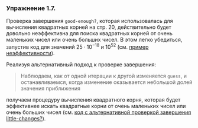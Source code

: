 ### Упражнение 1.7.
Проверка завершения $\texttt{good-enough?}$, которая использовалась для вычисления квадратных корней на стр. 20, действительно будет довольно неэффективна для поиска квадратных корней от очень маленьких чисел или очень больших чисел. В этом легко убедиться, запустив код для значений $25 \cdot 10^{-18}$ и $10^{52}$ (см. [пример неэффективности](/src/chapter1/bad-sqrt.scm)).

Реализуя альтернативный подход к проверке завершения: 
> Наблюдаем, как от одной итерации к другой изменяется $\texttt{guess}$, и останавливаемся, когда изменение оказывается небольшой долей значения приближения

получаем процедуру вычисления квадратного корня, которая будет эффективнее искать квадратные корни от очень маленьких чисел или очень больших чисел (см. [код с альтернативной проверкой завершения little-changes?](/src/chapter1/good-sqrt.scm)).
